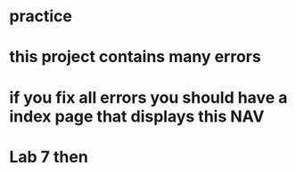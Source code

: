 # practice
# this project contains many errors
# if you fix all errors you should have a index page that displays this NAV
# Lab 7 then 
